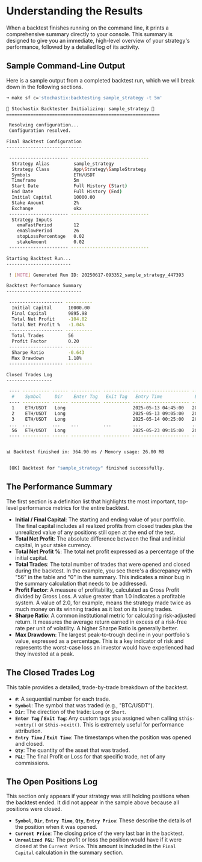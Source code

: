 # Understanding the Results

When a backtest finishes running on the command line, it prints a comprehensive summary directly to your console. This summary is designed to give you an immediate, high-level overview of your strategy's performance, followed by a detailed log of its activity.

## Sample Command-Line Output

Here is a sample output from a completed backtest run, which we will break down in the following sections.

```bash
➜ make sf c='stochastix:backtesting sample_strategy -t 5m'

🚀 Stochastix Backtester Initializing: sample_strategy 🚀
=========================================================

 Resolving configuration...
 Configuration resolved.

Final Backtest Configuration
----------------------------

 ---------------------- -----------------------------
  Strategy Alias         sample_strategy
  Strategy Class         App\Strategy\SampleStrategy
  Symbols                ETH/USDT
  Timeframe              5m
  Start Date             Full History (Start)
  End Date               Full History (End)
  Initial Capital        10000.00
  Stake Amount           2%
  Exchange               okx
 ---------------------- -----------------------------
  Strategy Inputs
    emaFastPeriod        12
    emaSlowPeriod        26
    stopLossPercentage   0.02
    stakeAmount          0.02
 ---------------------- -----------------------------

Starting Backtest Run...
------------------------

 ! [NOTE] Generated Run ID: 20250617-093352_sample_strategy_447393

Backtest Performance Summary
----------------------------

 -------------------- ----------
  Initial Capital      10000.00
  Final Capital        9895.98
  Total Net Profit     -104.02
  Total Net Profit %   -1.04%
 -------------------- ----------
  Total Trades         56
  Profit Factor        0.20
 -------------------- ----------
  Sharpe Ratio         -0.643
  Max Drawdown         1.18%
 -------------------- ----------

Closed Trades Log
-----------------

 ---- ---------- ------ ----------- ---------- --------------------- --------------------- ---------- -------
  #    Symbol     Dir    Enter Tag   Exit Tag   Entry Time            Exit Time             Qty        P&L
 ---- ---------- ------ ----------- ---------- --------------------- --------------------- ---------- -------
  1    ETH/USDT   Long                         2025-05-13 04:45:00   2025-05-13 09:00:00   0.081666   -1.31
  2    ETH/USDT   Long                         2025-05-13 09:05:00   2025-05-13 23:15:00   0.081193   15.62
  3    ETH/USDT   Long                         2025-05-14 00:25:00   2025-05-14 02:05:00   0.074486   -4.49
 ...  ...        ...    ...         ...        ...                   ...                   ...        ...
  56   ETH/USDT   Long                         2025-05-23 09:15:00   2025-05-23 10:30:00   0.074020   -2.72
 ---- ---------- ------ ----------- ---------- --------------------- --------------------- ---------- -------


📊 Backtest finished in: 364.90 ms / Memory usage: 26.00 MB


 [OK] Backtest for "sample_strategy" finished successfully.

```

## The Performance Summary

The first section is a definition list that highlights the most important, top-level performance metrics for the entire backtest.

* **Initial / Final Capital**: The starting and ending value of your portfolio. The final capital includes all realized profits from closed trades plus the unrealized value of any positions still open at the end of the test.
* **Total Net Profit**: The absolute difference between the final and initial capital, in your stake currency.
* **Total Net Profit %**: The total net profit expressed as a percentage of the initial capital.
* **Total Trades**: The total number of trades that were opened and closed during the backtest. In the example, you see there's a discrepancy with "56" in the table and "0" in the summary. This indicates a minor bug in the summary calculation that needs to be addressed.
* **Profit Factor**: A measure of profitability, calculated as Gross Profit divided by Gross Loss. A value greater than 1.0 indicates a profitable system. A value of 2.0, for example, means the strategy made twice as much money on its winning trades as it lost on its losing trades.
* **Sharpe Ratio**: A common institutional metric for calculating risk-adjusted return. It measures the average return earned in excess of a risk-free rate per unit of volatility. A higher Sharpe Ratio is generally better.
* **Max Drawdown**: The largest peak-to-trough decline in your portfolio's value, expressed as a percentage. This is a key indicator of risk and represents the worst-case loss an investor would have experienced had they invested at a peak.

## The Closed Trades Log

This table provides a detailed, trade-by-trade breakdown of the backtest.

* **`#`**: A sequential number for each trade.
* **`Symbol`**: The symbol that was traded (e.g., "BTC/USDT").
* **`Dir`**: The direction of the trade: `Long` or `Short`.
* **`Enter Tag` / `Exit Tag`**: Any custom tags you assigned when calling `$this->entry()` or `$this->exit()`. This is extremely useful for performance attribution.
* **`Entry Time` / `Exit Time`**: The timestamps when the position was opened and closed.
* **`Qty`**: The quantity of the asset that was traded.
* **`P&L`**: The final Profit or Loss for that specific trade, net of any commissions.

## The Open Positions Log

This section only appears if your strategy was still holding positions when the backtest ended. It did not appear in the sample above because all positions were closed.

* **`Symbol`**, **`Dir`**, **`Entry Time`**, **`Qty`**, **`Entry Price`**: These describe the details of the position when it was opened.
* **`Current Price`**: The closing price of the very last bar in the backtest.
* **`Unrealized P&L`**: The profit or loss the position would have if it were closed at the `Current Price`. This amount is included in the `Final Capital` calculation in the summary section.
